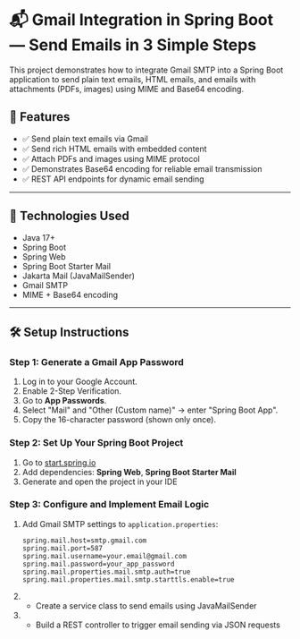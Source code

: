 # 📬 Gmail Integration in Spring Boot — Send Emails in 3 Simple Steps

This project demonstrates how to integrate Gmail SMTP into a Spring Boot application to send plain text emails, HTML emails, and emails with attachments (PDFs, images) using MIME and Base64 encoding.

## 🚀 Features

- ✅ Send plain text emails via Gmail
- ✅ Send rich HTML emails with embedded content
- ✅ Attach PDFs and images using MIME protocol
- ✅ Demonstrates Base64 encoding for reliable email transmission
- ✅ REST API endpoints for dynamic email sending

---

## 🧩 Technologies Used

- Java 17+
- Spring Boot
- Spring Web
- Spring Boot Starter Mail
- Jakarta Mail (JavaMailSender)
- Gmail SMTP
- MIME + Base64 encoding

---

## 🛠️ Setup Instructions

### Step 1: Generate a Gmail App Password

1. Log in to your Google Account.
2. Enable 2-Step Verification.
3. Go to **App Passwords**.
4. Select "Mail" and "Other (Custom name)" → enter "Spring Boot App".
5. Copy the 16-character password (shown only once).

### Step 2: Set Up Your Spring Boot Project

1. Go to [start.spring.io](https://start.spring.io)
2. Add dependencies: **Spring Web**, **Spring Boot Starter Mail**
3. Generate and open the project in your IDE

### Step 3: Configure and Implement Email Logic

1. Add Gmail SMTP settings to `application.properties`:
   ```properties
   spring.mail.host=smtp.gmail.com
   spring.mail.port=587
   spring.mail.username=your.email@gmail.com
   spring.mail.password=your_app_password
   spring.mail.properties.mail.smtp.auth=true
   spring.mail.properties.mail.smtp.starttls.enable=true
   ```

2. - Create a service class to send emails using JavaMailSender
     
3. - Build a REST controller to trigger email sending via JSON requests

